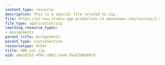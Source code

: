 ```yaml
---
content_type: resource
description: This is a special file related to zip.
file: https://ol-ocw-studio-app-production.s3.amazonaws.com/courses/1-264j-database-internet-and-systems-integration-technologies-fall-2013/a6e163334f6ca9b21ee655a3396b88c9_HW6_sol.zip
file_type: application/zip
learning_resource_types:
- Assignments
parent_title: Assignments
parent_type: CourseSection
resourcetype: Other
title: HW6_sol.zip
uid: a6e16333-4f6c-a9b2-1ee6-55a3396b88c9
---
```

